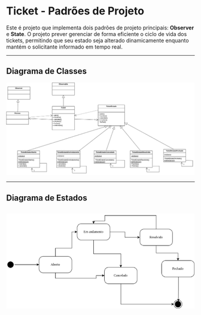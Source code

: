 # Ticket - Padrões de Projeto

Este é projeto que implementa dois padrões de projeto principais: **Observer** e **State**. O projeto prever gerenciar de forma eficiente o ciclo de vida dos tickets, permitindo que seu estado seja alterado dinamicamente enquanto mantém o solicitante informado em tempo real.

---
## Diagrama de Classes

![Diagrama de Classes](DiagramaClasses.png)

---

## Diagrama de Estados

![Diagrama de Estados](DiagramaEstados.png)
---
